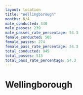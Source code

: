 ```yaml
---
layout: location
title: "Wellingborough"
months: N/A
male_conducted: 440
male_passes: 239
male_passes_rate_percentage: 54.3
female_conducted: 505
female_passes: 274
female_pass_rate_percentage: 54.3
total_conducted: 945
total_passes: 513
total_pass_rate_percentage: 54.3
---
```


# Wellingborough
